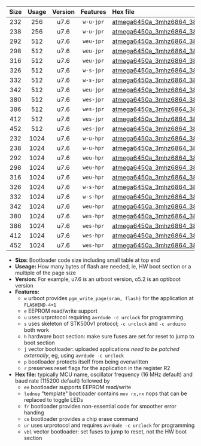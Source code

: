 |Size|Usage|Version|Features|Hex file|
|:-:|:-:|:-:|:-:|:--|
|232|256|u7.6|`w-u-jpr`|[atmega6450a_3mhz6864_38400bps_ur_vbl.hex](https://raw.githubusercontent.com/stefanrueger/urboot/main//atmega6450a_3mhz6864_38400bps_ur_vbl.hex)|
|238|256|u7.6|`w-u-jpr`|[atmega6450a_3mhz6864_38400bps_lednop_ur_vbl.hex](https://raw.githubusercontent.com/stefanrueger/urboot/main//atmega6450a_3mhz6864_38400bps_lednop_ur_vbl.hex)|
|292|512|u7.6|`weu-jpr`|[atmega6450a_3mhz6864_38400bps_ee_ur_vbl.hex](https://raw.githubusercontent.com/stefanrueger/urboot/main//atmega6450a_3mhz6864_38400bps_ee_ur_vbl.hex)|
|298|512|u7.6|`weu-jpr`|[atmega6450a_3mhz6864_38400bps_ee_lednop_ur_vbl.hex](https://raw.githubusercontent.com/stefanrueger/urboot/main//atmega6450a_3mhz6864_38400bps_ee_lednop_ur_vbl.hex)|
|316|512|u7.6|`weu-jpr`|[atmega6450a_3mhz6864_38400bps_ee_lednop_fr_ur_vbl.hex](https://raw.githubusercontent.com/stefanrueger/urboot/main//atmega6450a_3mhz6864_38400bps_ee_lednop_fr_ur_vbl.hex)|
|326|512|u7.6|`w-s-jpr`|[atmega6450a_3mhz6864_38400bps_vbl.hex](https://raw.githubusercontent.com/stefanrueger/urboot/main//atmega6450a_3mhz6864_38400bps_vbl.hex)|
|332|512|u7.6|`w-s-jpr`|[atmega6450a_3mhz6864_38400bps_lednop_vbl.hex](https://raw.githubusercontent.com/stefanrueger/urboot/main//atmega6450a_3mhz6864_38400bps_lednop_vbl.hex)|
|342|512|u7.6|`weu-jpr`|[atmega6450a_3mhz6864_38400bps_ee_lednop_fr_ce_ur_vbl.hex](https://raw.githubusercontent.com/stefanrueger/urboot/main//atmega6450a_3mhz6864_38400bps_ee_lednop_fr_ce_ur_vbl.hex)|
|380|512|u7.6|`wes-jpr`|[atmega6450a_3mhz6864_38400bps_ee_vbl.hex](https://raw.githubusercontent.com/stefanrueger/urboot/main//atmega6450a_3mhz6864_38400bps_ee_vbl.hex)|
|386|512|u7.6|`wes-jpr`|[atmega6450a_3mhz6864_38400bps_ee_lednop_vbl.hex](https://raw.githubusercontent.com/stefanrueger/urboot/main//atmega6450a_3mhz6864_38400bps_ee_lednop_vbl.hex)|
|412|512|u7.6|`wes-jpr`|[atmega6450a_3mhz6864_38400bps_ee_lednop_fr_vbl.hex](https://raw.githubusercontent.com/stefanrueger/urboot/main//atmega6450a_3mhz6864_38400bps_ee_lednop_fr_vbl.hex)|
|452|512|u7.6|`wes-jpr`|[atmega6450a_3mhz6864_38400bps_ee_lednop_fr_ce_vbl.hex](https://raw.githubusercontent.com/stefanrueger/urboot/main//atmega6450a_3mhz6864_38400bps_ee_lednop_fr_ce_vbl.hex)|
|232|1024|u7.6|`w-u-hpr`|[atmega6450a_3mhz6864_38400bps_ur.hex](https://raw.githubusercontent.com/stefanrueger/urboot/main//atmega6450a_3mhz6864_38400bps_ur.hex)|
|238|1024|u7.6|`w-u-hpr`|[atmega6450a_3mhz6864_38400bps_lednop_ur.hex](https://raw.githubusercontent.com/stefanrueger/urboot/main//atmega6450a_3mhz6864_38400bps_lednop_ur.hex)|
|292|1024|u7.6|`weu-hpr`|[atmega6450a_3mhz6864_38400bps_ee_ur.hex](https://raw.githubusercontent.com/stefanrueger/urboot/main//atmega6450a_3mhz6864_38400bps_ee_ur.hex)|
|298|1024|u7.6|`weu-hpr`|[atmega6450a_3mhz6864_38400bps_ee_lednop_ur.hex](https://raw.githubusercontent.com/stefanrueger/urboot/main//atmega6450a_3mhz6864_38400bps_ee_lednop_ur.hex)|
|316|1024|u7.6|`weu-hpr`|[atmega6450a_3mhz6864_38400bps_ee_lednop_fr_ur.hex](https://raw.githubusercontent.com/stefanrueger/urboot/main//atmega6450a_3mhz6864_38400bps_ee_lednop_fr_ur.hex)|
|326|1024|u7.6|`w-s-hpr`|[atmega6450a_3mhz6864_38400bps.hex](https://raw.githubusercontent.com/stefanrueger/urboot/main//atmega6450a_3mhz6864_38400bps.hex)|
|332|1024|u7.6|`w-s-hpr`|[atmega6450a_3mhz6864_38400bps_lednop.hex](https://raw.githubusercontent.com/stefanrueger/urboot/main//atmega6450a_3mhz6864_38400bps_lednop.hex)|
|342|1024|u7.6|`weu-hpr`|[atmega6450a_3mhz6864_38400bps_ee_lednop_fr_ce_ur.hex](https://raw.githubusercontent.com/stefanrueger/urboot/main//atmega6450a_3mhz6864_38400bps_ee_lednop_fr_ce_ur.hex)|
|380|1024|u7.6|`wes-hpr`|[atmega6450a_3mhz6864_38400bps_ee.hex](https://raw.githubusercontent.com/stefanrueger/urboot/main//atmega6450a_3mhz6864_38400bps_ee.hex)|
|386|1024|u7.6|`wes-hpr`|[atmega6450a_3mhz6864_38400bps_ee_lednop.hex](https://raw.githubusercontent.com/stefanrueger/urboot/main//atmega6450a_3mhz6864_38400bps_ee_lednop.hex)|
|412|1024|u7.6|`wes-hpr`|[atmega6450a_3mhz6864_38400bps_ee_lednop_fr.hex](https://raw.githubusercontent.com/stefanrueger/urboot/main//atmega6450a_3mhz6864_38400bps_ee_lednop_fr.hex)|
|452|1024|u7.6|`wes-hpr`|[atmega6450a_3mhz6864_38400bps_ee_lednop_fr_ce.hex](https://raw.githubusercontent.com/stefanrueger/urboot/main//atmega6450a_3mhz6864_38400bps_ee_lednop_fr_ce.hex)|

- **Size:** Bootloader code size including small table at top end
- **Useage:** How many bytes of flash are needed, ie, HW boot section or a multiple of the page size
- **Version:** For example, u7.6 is an urboot version, o5.2 is an optiboot version
- **Features:**
  + `w` urboot provides `pgm_write_page(sram, flash)` for the application at `FLASHEND-4+1`
  + `e` EEPROM read/write support
  + `u` uses urprotocol requiring `avrdude -c urclock` for programming
  + `s` uses skeleton of STK500v1 protocol; `-c urclock` and `-c arduino` both work
  + `h` hardware boot section: make sure fuses are set for reset to jump to boot section
  + `j` vector bootloader: uploaded applications *need to be patched externally*, eg, using `avrdude -c urclock`
  + `p` bootloader protects itself from being overwritten
  + `r` preserves reset flags for the application in the register R2
- **Hex file:** typically MCU name, oscillator frequency (16 MHz default) and baud rate (115200 default) followed by
  + `ee` bootloader supports EEPROM read/write
  + `lednop` "template" bootloader contains `mov rx,rx` nops that can be replaced to toggle LEDs
  + `fr` bootloader provides non-essential code for smoother error handing
  + `ce` bootloader provides a chip erase command
  + `ur` uses urprotocol and requires `avrdude -c urclock` for programming
  + `vbl` vector bootloader: set fuses to jump to reset, not the HW boot section
